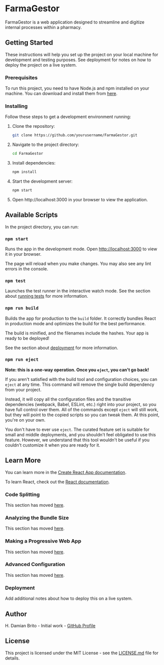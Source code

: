 # FarmaGestor

FarmaGestor is a web application designed to streamline and digitize internal processes within a pharmacy.

## Getting Started

These instructions will help you set up the project on your local machine for development and testing purposes. See deployment for notes on how to deploy the project on a live system.

### Prerequisites

To run this project, you need to have Node.js and npm installed on your machine. You can download and install them from [here](https://nodejs.org/).

### Installing

Follow these steps to get a development environment running:

1. Clone the repository:

    ```bash
    git clone https://github.com/yourusername/FarmaGestor.git
    ```

2. Navigate to the project directory:

    ```bash
    cd FarmaGestor
    ```

3. Install dependencies:

    ```bash
    npm install
    ```

4. Start the development server:

    ```bash
    npm start
    ```

5. Open http://localhost:3000 in your browser to view the application.

## Available Scripts

In the project directory, you can run:

### `npm start`

Runs the app in the development mode.
Open [http://localhost:3000](http://localhost:3000) to view it in your browser.

The page will reload when you make changes.
You may also see any lint errors in the console.

### `npm test`

Launches the test runner in the interactive watch mode.
See the section about [running tests](https://facebook.github.io/create-react-app/docs/running-tests) for more information.

### `npm run build`

Builds the app for production to the `build` folder.
It correctly bundles React in production mode and optimizes the build for the best performance.

The build is minified, and the filenames include the hashes.
Your app is ready to be deployed!

See the section about [deployment](https://facebook.github.io/create-react-app/docs/deployment) for more information.

### `npm run eject`

**Note: this is a one-way operation. Once you `eject`, you can't go back!**

If you aren't satisfied with the build tool and configuration choices, you can `eject` at any time. This command will remove the single build dependency from your project.

Instead, it will copy all the configuration files and the transitive dependencies (webpack, Babel, ESLint, etc.) right into your project, so you have full control over them. All of the commands except `eject` will still work, but they will point to the copied scripts so you can tweak them. At this point, you're on your own.

You don't have to ever use `eject`. The curated feature set is suitable for small and middle deployments, and you shouldn't feel obligated to use this feature. However, we understand that this tool wouldn't be useful if you couldn't customize it when you are ready for it.

## Learn More

You can learn more in the [Create React App documentation](https://facebook.github.io/create-react-app/docs/getting-started).

To learn React, check out the [React documentation](https://reactjs.org/).

### Code Splitting

This section has moved [here](https://facebook.github.io/create-react-app/docs/code-splitting).

### Analyzing the Bundle Size

This section has moved [here](https://facebook.github.io/create-react-app/docs/analyzing-the-bundle-size).

### Making a Progressive Web App

This section has moved [here](https://facebook.github.io/create-react-app/docs/making-a-progressive-web-app).

### Advanced Configuration

This section has moved [here](https://facebook.github.io/create-react-app/docs/advanced-configuration).

### Deployment

Add additional notes about how to deploy this on a live system.

## Author

H. Damian Brito - Initial work - [GitHub Profile](https://github.com/yourusername)

## License

This project is licensed under the MIT License - see the [LICENSE.md](LICENSE.md) file for details.

